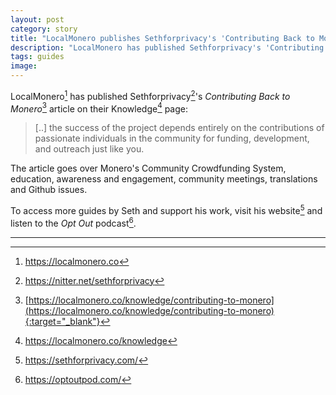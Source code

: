 ```yaml
---
layout: post
category: story
title: "LocalMonero publishes Sethforprivacy's 'Contributing Back to Monero' article"
description: "LocalMonero has published Sethforprivacy's 'Contributing Back to Monero' article on their Knowledge page." 
tags: guides
image: 
---
```


LocalMonero[^1] has published Sethforprivacy[^2]'s *Contributing Back to Monero*[^3] article on their Knowledge[^4] page:

> [..] the success of the project depends entirely on the contributions of passionate individuals in the community for funding, development, and outreach just like you.

The article goes over Monero's Community Crowdfunding System, education, awareness and engagement, community meetings, translations and Github issues.

To access more guides by Seth and support his work, visit his website[^5] and listen to the *Opt Out* podcast[^6].

---

[^1]: https://localmonero.co
[^2]: https://nitter.net/sethforprivacy
[^3]: [https://localmonero.co/knowledge/contributing-to-monero](https://localmonero.co/knowledge/contributing-to-monero){:target="_blank"}
[^4]: https://localmonero.co/knowledge
[^5]: https://sethforprivacy.com/
[^6]: https://optoutpod.com/
